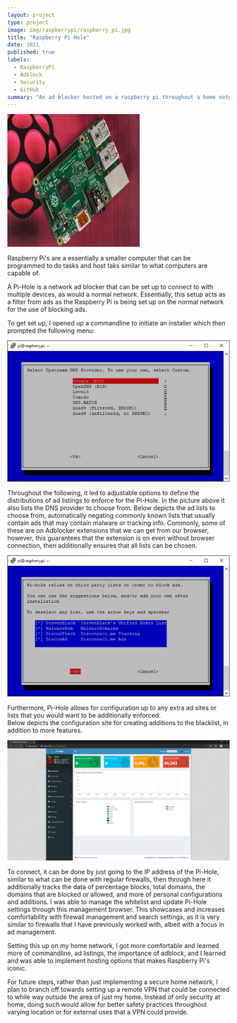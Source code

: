 ```yaml
---
layout: project
type: project
image: img/raspberrypi/raspberry_pi.jpg
title: "Raspberry Pi-Hole"
date: 2021
published: true
labels:
  - RaspberryPi
  - Adblock
  - Security
  - GitHub
summary: "An ad blocker hosted on a raspberry pi throughout a home network."
---
```


<img class="img-fluid" src="../img/raspberrypi/raspberry_pi.jpg" width="300" height="300">

Raspberry Pi's are a essentially a smaller computer that can be programmed to do tasks and host taks similar to what computers are capable of.

A Pi-Hole is a network ad blocker that can be set up to connect to with multiple devices, as would a normal network. Essentially, this setup acts as a filter from ads as the Raspberry Pi is being set up on the normal network for the use of blocking ads.

To get set up, I opened up a commandline to initiate an installer which then prompted the following menu:


<div class="text-center p-4">
  <img src="../img/raspberrypi/PiholePrompt.png" class="img-thumbnail" >
</div>

Throughout the following, it led to adjustable options to define the distributions of ad listings to enforce for the Pi-Hole. In the picture above it also lists the DNS provider to choose from. Below depicts the ad lists to choose from, automatically negating commonly known lists that usually contain ads that may contain malware or tracking info. Commonly, some of these are on Adblocker extensions that we can get from our browser, however, this guarantees that the extension is on even without browser connection, then additionally ensures that all lists can be chosen. 

<div class="text-center p-4">
  <img src="../img/raspberrypi/PiholeList.png" class="img-thumbnail" >
</div>


Furthermore, Pi-Hole allows for configuration up to any extra ad sites or lists that you would want to be additionally enforced. <br> 
Below depicts the configuration site for creating additions to the blacklist, in addition to more features.

<div class="text-center p-4">
  <img src="../img/raspberrypi/Piholelast.png" class="img-thumbnail" >
</div>

To connect, it can be done by just going to the IP address of the Pi-Hole, similar to what can be done with regular firewalls, then through here it additionally tracks the data of percentage blocks, total domains, the domains that are blocked or allowed, and more of personal configurations and additions. I was able to manage the whitelist and update Pi-Hole settings through this management browser. This showcases and increases comfortability with firewall management and search settings, as it is very similar to firewalls that I have previously worked with, albeit with a focus in ad management.

Setting this up on my home network, I got more comfortable and learned more of commandline, ad listings, the importance of adblock, and I learned and was able to implement hosting options that makes Raspberry Pi's iconic.

For future steps, rather than just implementing a secure home network, I plan to branch off towards setting up a remote VPN that could be connected to while way outside the area of just my home. Instead of only security at home, doing such would allow for better safety practices throughout varying location or for external uses that a VPN could provide. 



